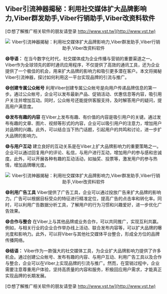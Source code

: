 ## **Viber引流神器揭秘：利用社交媒体扩大品牌影响力,Viber群发助手,Viber行销助手,Viber改资料软件**

[😍想了解推广相关软件的朋友请登录 http://www.vst.tw](http://www.vst.tw)

 <center><img src="https://vst.tw/MP4/tuiguang/png/5.png" alt="Viber引流神器揭秘：利用社交媒体扩大品牌影响力,Viber群发助手,Viber行销助手,Viber改资料软件"></center>

**😄导语：**
在当今数字化时代，社交媒体成为企业传播与营销的重要渠道之一。Viber作为全球领先的即时通讯应用程序，不仅提供了高效的通讯工具，还为企业提供了一个极佳的机会，用来扩大品牌的影响力和吸引更多潜在客户。本文将揭秘Viber引流神器，探讨如何利用这一平台实现品牌的引流与推广。

**😄创建专属公众帐号**
利用Viber创建专属公众帐号是向用户传递品牌信息的第一步。通过公众帐号，企业可以发布最新产品、促销活动、优惠信息等内容，吸引用户关注并增加互动。同时，公众帐号还能提供客服支持，及时解答用户的疑问，提高用户满意度。

**😄发布有趣的内容**
在Viber上发布有趣、有价值的内容是吸引用户的关键。通过发布有趣的文章、图片、视频等形式的内容，企业可以吸引用户的注意力，增加用户对品牌的兴趣。此外，可以结合当下热门话题，引起用户的共鸣和讨论，进一步扩大品牌的影响力。

**😄与用户互动**
建立良好的互动关系是在Viber上扩大品牌影响力的重要策略之一。企业可以通过回复用户的评论、私信，与用户进行互动，增加用户的参与感和忠诚度。此外，可以开展各种有趣的互动活动，如抽奖、投票等，激发用户的参与热情，增加品牌曝光度。

 <center><img src="https://vst.tw/MP4/tuiguang/png/4.png" alt="Viber引流神器揭秘：利用社交媒体扩大品牌影响力,Viber群发助手,Viber行销助手,Viber改资料软件"></center>

**😄利用广告工具**
Viber提供了广告工具，企业可以通过投放广告来扩大品牌的影响力。广告可以根据目标受众的特征进行精准定位，提高广告的点击率和转化率。同时，可以利用广告数据分析工具，了解用户的行为习惯和兴趣爱好，进一步优化广告效果。

**😄合作与整合**
在Viber上与其他品牌或业务合作，可以共同推广，实现互利共赢。例如，与相关行业的企业合作举办线上活动、联合发布内容等，可以扩大品牌的曝光度和影响力。此外，可以将Viber与其他社交媒体平台整合，形成全方位的品牌传播网络。

**😄结语：**
Viber作为一款强大的社交媒体工具，为企业扩大品牌影响力提供了许多机会。通过创建公众帐号、发布有趣的内容、与用户互动、利用广告工具以及合作与整合，企业可以在Viber上实现品牌的引流与推广。然而，在营销过程中，企业需要注意尊重用户体验，坚持高质量的内容和服务，积极回应用户需求，才能真正实现品牌的长期发展。

[😍想了解推广相关软件的朋友请登录 http://www.vst.tw](http://www.vst.tw)



